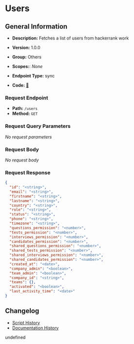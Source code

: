 # Users

## General Information
- **Description:** Fetches a list of users from hackerrank work

- **Version:** 1.0.0
- **Group:** Others
- **Scopes:**: _None_
- **Endpoint Type:** sync
- **Code:** [🔗](https://github.com/NangoHQ/integration-templates/tree/main/integrations/hackerrank-work/syncs/users.ts)

### Request Endpoint

- **Path:** `/users`
- **Method:** `GET`

### Request Query Parameters

_No request parameters_

### Request Body

_No request body_

### Request Response

```json
{
  "id": "<string>",
  "email": "<string>",
  "firstname": "<string>",
  "lastname": "<string>",
  "country": "<string>",
  "role": "<string>",
  "status": "<string>",
  "phone": "<string>",
  "timezone": "<string>",
  "questions_permission": "<number>",
  "tests_permission": "<number>",
  "interviews_permission": "<number>",
  "candidates_permission": "<number>",
  "shared_questions_permission": "<number>",
  "shared_tests_permission": "<number>",
  "shared_interviews_permission": "<number>",
  "shared_candidates_permission": "<number>",
  "created_at": "<date>",
  "company_admin": "<boolean>",
  "team_admin": "<boolean>",
  "company_id": "<string>",
  "teams": {},
  "activated": "<boolean>",
  "last_activity_time": "<date>"
}
```

## Changelog


- [Script History](https://github.com/NangoHQ/integration-templates/commits/main/integrations/hackerrank-work/syncs/users.ts)
- [Documentation History](https://github.com/NangoHQ/integration-templates/commits/main/integrations/hackerrank-work/syncs/users.md)

<!-- END  GENERATED CONTENT -->

undefined